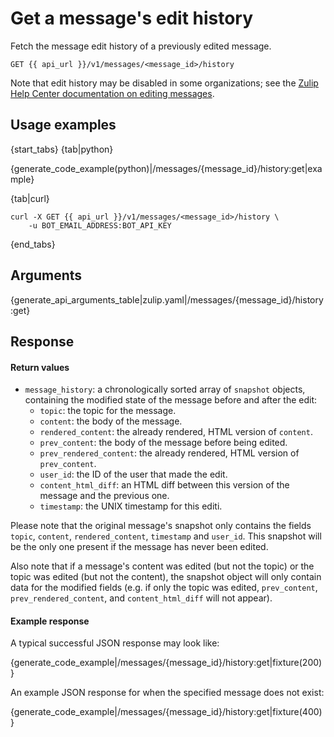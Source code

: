 # Get a message's edit history

Fetch the message edit history of a previously edited message.

`GET {{ api_url }}/v1/messages/<message_id>/history`

Note that edit history may be disabled in some organizations; see the
[Zulip Help Center documentation on editing messages][edit-settings].

[edit-settings]: /help/view-a-messages-edit-history

## Usage examples

{start_tabs}
{tab|python}

{generate_code_example(python)|/messages/{message_id}/history:get|example}

{tab|curl}

```
curl -X GET {{ api_url }}/v1/messages/<message_id>/history \
    -u BOT_EMAIL_ADDRESS:BOT_API_KEY
```

{end_tabs}

## Arguments

{generate_api_arguments_table|zulip.yaml|/messages/{message_id}/history:get}

## Response

#### Return values

* `message_history`: a chronologically sorted array of `snapshot` objects,
    containing the modified state of the message before and after the edit:
    * `topic`: the topic for the message.
    * `content`: the body of the message.
    * `rendered_content`: the already rendered, HTML version of `content`.
    * `prev_content`: the body of the message before being edited.
    * `prev_rendered_content`: the already rendered, HTML version of
        `prev_content`.
    * `user_id`: the ID of the user that made the edit.
    * `content_html_diff`: an HTML diff between this version of the message
        and the previous one.
    * `timestamp`: the UNIX timestamp for this editi.

Please note that the original message's snapshot only contains the fields
`topic`, `content`, `rendered_content`, `timestamp` and `user_id`. This
snapshot will be the only one present if the message has never been edited.

Also note that if a message's content was edited (but not the topic)
or the topic was edited (but not the content), the snapshot object
will only contain data for the modified fields (e.g. if only the topic
was edited, `prev_content`, `prev_rendered_content`, and
`content_html_diff` will not appear).

#### Example response

A typical successful JSON response may look like:

{generate_code_example|/messages/{message_id}/history:get|fixture(200)}

An example JSON response for when the specified message does not exist:

{generate_code_example|/messages/{message_id}/history:get|fixture(400)}
